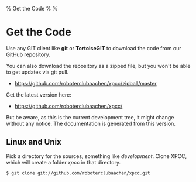 % Get the Code
% 
% 

Get the Code
============

Use any GIT client like **git** or **TortoiseGIT** to download the code
from our GitHub repository.

You can also download the repository as a zipped file, but you won't be
able to get updates via git pull.

- <https://github.com/roboterclubaachen/xpcc/zipball/master>

Get the latest version here:  

- <https://github.com/roboterclubaachen/xpcc/>

But be aware, as this is the current development tree, it might change without
any notice. The documentation is generated from this version.


Linux and Unix
--------------

Pick a directory for the sources, something like *development*.
Clone XPCC, which will create a folder *xpcc* in that directory.

	$ git clone git://github.com/roboterclubaachen/xpcc.git
